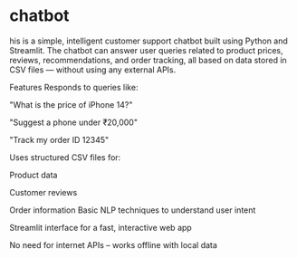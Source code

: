 # chatbot
his is a simple, intelligent customer support chatbot built using Python and Streamlit. The chatbot can answer user queries related to product prices, reviews, recommendations, and order tracking, all based on data stored in CSV files — without using any external APIs.

Features
Responds to queries like:

"What is the price of iPhone 14?"

"Suggest a phone under ₹20,000"

"Track my order ID 12345"

Uses structured CSV files for:

Product data

Customer reviews

Order information
 Basic NLP techniques to understand user intent

Streamlit interface for a fast, interactive web app

No need for internet APIs – works offline with local data
